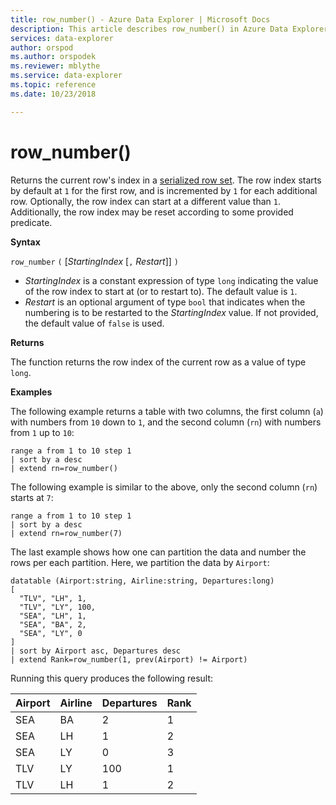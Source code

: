 ```yaml
---
title: row_number() - Azure Data Explorer | Microsoft Docs
description: This article describes row_number() in Azure Data Explorer.
services: data-explorer
author: orspod
ms.author: orspodek
ms.reviewer: mblythe
ms.service: data-explorer
ms.topic: reference
ms.date: 10/23/2018

---
```

# row_number()

Returns the current row's index in a [serialized row set](./windowsfunctions.md#serialized-row-set).
The row index starts by default at `1` for the first row, and is incremented by `1` for each additional row.
Optionally, the row index can start at a different value than `1`.
Additionally, the row index may be reset according to some provided predicate.

**Syntax**

`row_number` `(` [*StartingIndex* [`,` *Restart*]] `)`

* *StartingIndex* is a constant expression of type `long` indicating the value
  of the row index to start at (or to restart to). The default value is `1`.
* *Restart* is an optional argument of type `bool` that indicates when the
  numbering is to be restarted to the *StartingIndex* value. If not provided,
  the default value of `false` is used.

**Returns**

The function returns the row index of the current row as a value of type `long`.

**Examples**

The following example returns a table with two columns, the first column (`a`)
with numbers from `10` down to `1`, and the second column (`rn`) with numbers
from `1` up to `10`:

```kusto
range a from 1 to 10 step 1
| sort by a desc
| extend rn=row_number()
```

The following example is similar to the above, only the second column (`rn`)
starts at `7`:

```kusto
range a from 1 to 10 step 1
| sort by a desc
| extend rn=row_number(7)
```

The last example shows how one can partition the data and number the rows
per each partition. Here, we partition the data by `Airport`:

```kusto
datatable (Airport:string, Airline:string, Departures:long)
[
  "TLV", "LH", 1,
  "TLV", "LY", 100,
  "SEA", "LH", 1,
  "SEA", "BA", 2,
  "SEA", "LY", 0
]
| sort by Airport asc, Departures desc
| extend Rank=row_number(1, prev(Airport) != Airport)
```

Running this query produces the following result:

Airport  | Airline  | Departures  | Rank
---------|----------|-------------|------
SEA      | BA       | 2           | 1
SEA      | LH       | 1           | 2
SEA      | LY       | 0           | 3
TLV      | LY       | 100         | 1
TLV      | LH       | 1           | 2